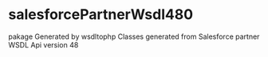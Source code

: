 # salesforcePartnerWsdl480
pakage Generated by wsdltophp
Classes generated from Salesforce partner WSDL Api version 48
